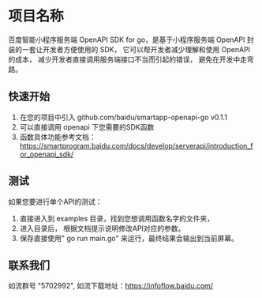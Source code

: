 # 项目名称
百度智能小程序服务端 OpenAPI SDK for go，是基于小程序服务端 OpenAPI 封装的一套让开发者方便使用的 SDK， 它可以帮开发者减少理解和使用 OpenAPI 的成本， 减少开发者直接调用服务端接口不当而引起的错误， 避免在开发中走弯路。

## 快速开始
1. 在您的项目中引入 github.com/baidu/smartapp-openapi-go v0.1.1 
2. 可以直接调用 openapi 下您需要的SDK函数
3. 函数具体功能参考文档： https://smartprogram.baidu.com/docs/develop/serverapi/introduction_for_openapi_sdk/

## 测试
如果您要进行单个API的测试：
1. 直接进入到 examples 目录，找到您想调用函数名字的文件夹，
2. 进入目录后， 根据文档提示说明修改API对应的参数。
3. 保存直接使用" go run main.go" 来运行，最终结果会输出到当前屏幕。

## 联系我们
如流群号 "5702992", 如流下载地址：https://infoflow.baidu.com/
